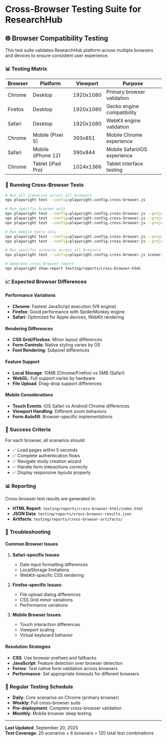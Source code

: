 # Cross-Browser Testing Suite for ResearchHub

## 🌐 Browser Compatibility Testing

This test suite validates ResearchHub platform across multiple browsers and devices to ensure consistent user experience.

### 📊 Testing Matrix

| **Browser** | **Platform** | **Viewport** | **Purpose** |
|-------------|--------------|--------------|-------------|
| Chrome | Desktop | 1920x1080 | Primary browser validation |
| Firefox | Desktop | 1920x1080 | Gecko engine compatibility |
| Safari | Desktop | 1920x1080 | WebKit engine validation |
| Chrome | Mobile (Pixel 5) | 393x851 | Mobile Chrome experience |
| Safari | Mobile (iPhone 12) | 390x844 | Mobile Safari/iOS experience |
| Chrome | Tablet (iPad Pro) | 1024x1366 | Tablet interface testing |

### 🚀 Running Cross-Browser Tests

```bash
# Run all scenarios across all browsers
npx playwright test --config=playwright.config.cross-browser.js

# Run specific browser only
npx playwright test --config=playwright.config.cross-browser.js --project="Desktop-Chrome"
npx playwright test --config=playwright.config.cross-browser.js --project="Desktop-Firefox"
npx playwright test --config=playwright.config.cross-browser.js --project="Desktop-Safari"

# Run mobile tests only
npx playwright test --config=playwright.config.cross-browser.js --project="Mobile-Chrome"
npx playwright test --config=playwright.config.cross-browser.js --project="Mobile-Safari"

# Run specific scenario across all browsers
npx playwright test --config=playwright.config.cross-browser.js scenario-51-fixed.spec.js

# Generate cross-browser report
npx playwright show-report testing/reports/cross-browser-html
```

### 📈 Expected Browser Differences

#### **Performance Variations**
- **Chrome**: Fastest JavaScript execution (V8 engine)
- **Firefox**: Good performance with SpiderMonkey engine
- **Safari**: Optimized for Apple devices, WebKit rendering

#### **Rendering Differences**
- **CSS Grid/Flexbox**: Minor layout differences
- **Form Controls**: Native styling varies by OS
- **Font Rendering**: Subpixel differences

#### **Feature Support**
- **Local Storage**: 10MB (Chrome/Firefox) vs 5MB (Safari)
- **WebGL**: Full support varies by hardware
- **File Upload**: Drag-drop support differences

#### **Mobile Considerations**
- **Touch Events**: iOS Safari vs Android Chrome differences
- **Viewport Handling**: Different zoom behaviors
- **Form Autofill**: Browser-specific implementations

### 🎯 Success Criteria

For each browser, all scenarios should:
- ✅ Load pages within 5 seconds
- ✅ Complete authentication flows
- ✅ Navigate study creation wizard
- ✅ Handle form interactions correctly
- ✅ Display responsive layouts properly

### 📊 Reporting

Cross-browser test results are generated in:
- **HTML Report**: `testing/reports/cross-browser-html/index.html`
- **JSON Data**: `testing/reports/cross-browser-results.json`
- **Artifacts**: `testing/reports/cross-browser-artifacts/`

### 🔧 Troubleshooting

#### **Common Browser Issues**

1. **Safari-specific Issues**:
   - Date input formatting differences
   - LocalStorage limitations
   - WebKit-specific CSS rendering

2. **Firefox-specific Issues**:
   - File upload dialog differences
   - CSS Grid minor variations
   - Performance variations

3. **Mobile Browser Issues**:
   - Touch interaction differences
   - Viewport scaling
   - Virtual keyboard behavior

#### **Resolution Strategies**

- **CSS**: Use browser prefixes and fallbacks
- **JavaScript**: Feature detection over browser detection
- **Forms**: Test native form validation across browsers
- **Performance**: Set appropriate timeouts for different browsers

### 📅 Regular Testing Schedule

- **Daily**: Core scenarios on Chrome (primary browser)
- **Weekly**: Full cross-browser suite
- **Pre-deployment**: Complete cross-browser validation
- **Monthly**: Mobile browser deep testing

---

**Last Updated**: September 20, 2025  
**Test Coverage**: 20 scenarios × 6 browsers = 120 total test combinations